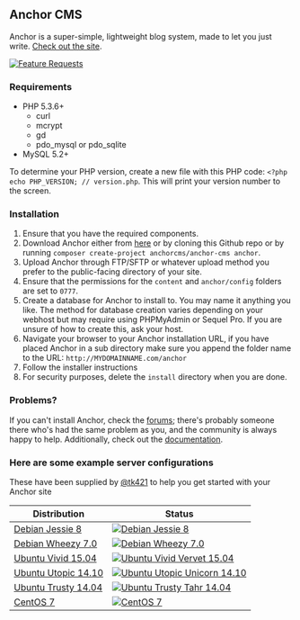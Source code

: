 ## Anchor CMS

Anchor is a super-simple, lightweight blog system, made to let you just write. [Check out the site](http://anchorcms.com/).

[![Feature Requests](http://feathub.com/anchorcms/anchor-cms?format=svg)](http://feathub.com/anchorcms/anchor-cms)

### Requirements

- PHP 5.3.6+
    - curl
    - mcrypt
    - gd
    - pdo\_mysql or pdo\_sqlite
- MySQL 5.2+

To determine your PHP version, create a new file with this PHP code: `<?php echo PHP_VERSION; // version.php`. This will print your version number to the screen.

### Installation

1. Ensure that you have the required components.
2. Download Anchor either from [here](http://anchorcms.com/download) or by cloning this Github repo or by running `composer create-project anchorcms/anchor-cms anchor`.
3. Upload Anchor through FTP/SFTP or whatever upload method you prefer to the public-facing directory of your site.
4. Ensure that the permissions for the `content` and `anchor/config` folders are set to `0777`.
5. Create a database for Anchor to install to. You may name it anything you like. The method for database creation varies depending on your webhost but may require using PHPMyAdmin or Sequel Pro. If you are unsure of how to create this, ask your host.
6. Navigate your browser to your Anchor installation URL, if you have placed Anchor in a sub directory make sure you append the folder name to the URL: `http://MYDOMAINNAME.com/anchor`
7. Follow the installer instructions
8. For security purposes, delete the `install` directory when you are done.

### Problems?

If you can't install Anchor, check the [forums](http://forums.anchorcms.com/); there's probably someone there who's had the same problem as you, and the community is always happy to help. Additionally, check out the [documentation](http://anchorcms.com/docs).

### Here are some example server configurations

These have been supplied by [@tk421](https://github.com/tk421) to help you get started with your Anchor site

Distribution  | Status
------------- | -------------
[Debian Jessie 8](https://manageacloud.com/configuration/anchor_debian_jessie) | [![Debian Jessie 8](https://manageacloud.com/configuration/anchor_debian_jessie/build/7/image)](https://manageacloud.com/configuration/anchor_debian_jessie/builds)
[Debian Wheezy 7.0](https://manageacloud.com/configuration/anchor_cms_blog) | [![Debian Wheezy 7.0](https://manageacloud.com/configuration/anchor_cms_blog/build/1/image)](https://manageacloud.com/configuration/anchor_cms_blog/builds)
[Ubuntu Vivid 15.04](https://manageacloud.com/configuration/anchor_cms_ubuntu_vivid) | [![Ubuntu Vivid Vervet 15.04](https://manageacloud.com/configuration/anchor_cms_ubuntu_vivid/build/8/image)](https://manageacloud.com/configuration/anchor_cms_ubuntu_vivid/builds)
[Ubuntu Utopic 14.10](https://manageacloud.com/configuration/anchor_cms_ubuntu_utopic_unicorn_1410) | [![Ubuntu Utopic Unicorn 14.10](https://manageacloud.com/configuration/anchor_cms_ubuntu_utopic_unicorn_1410/build/6/image)](https://manageacloud.com/configuration/anchor_cms_ubuntu_utopic_unicorn_1410/builds)
[Ubuntu Trusty 14.04](https://manageacloud.com/configuration/anchor_cms_ubuntu_trusty_tahr_1404) | [![Ubuntu Trusty Tahr 14.04](https://manageacloud.com/configuration/anchor_cms_ubuntu_trusty_tahr_1404/build/2/image)](https://manageacloud.com/configuration/anchor_cms_ubuntu_trusty_tahr_1404/builds)
[CentOS 7](https://manageacloud.com/configuration/anchor_cms) | [![CentOS 7](https://manageacloud.com/configuration/anchor_cms/build/5/image)](https://manageacloud.com/configuration/anchor_cms/builds)
